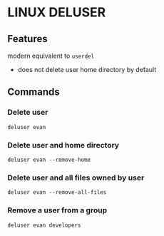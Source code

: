 # LINUX DELUSER

## Features
modern equivalent to `userdel`
- does not delete user home directory by default

## Commands

### Delete user
`deluser evan`

### Delete user and home directory
`deluser evan --remove-home`

### Delete user and all files owned by user
`deluser evan --remove-all-files`

### Remove a user from a group

`deluser evan developers`